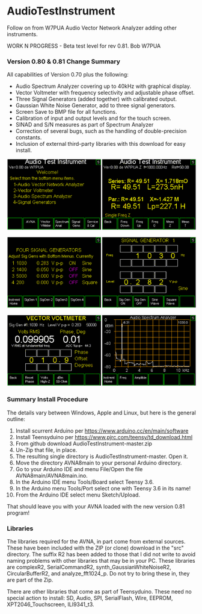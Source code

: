 # AudioTestInstrument
Follow on from W7PUA Audio Vector Network Analyzer adding other instruments.

WORK N PROGRESS -  Beta test level for rev 0.81.  Bob  W7PUA

### Version 0.80 & 0.81 Change Summary

All capabilities of Version 0.70 plus the following:

* Audio Spectrum Analyzer covering up to 40kHz with graphical display.
* Vector Voltmeter with frequency selectivity and adjustable phase offset.
* Three Signal Generators (added together)  with calibrated output.
* Gaussian White Noise Generator, add to three signal generators.
* Screen Save to BMP file for all functions.
* Calibration of input and output levels and for the touch screen.
* SINAD and S/N measures as part of Spectrum Analyzer
* Correction of several bugs, such as the handling of double-precision constants.
* Inclusion of external third-party libraries with this download for easy install.

![Control Screens, AVNA Test Instrument](/images/AVNA_2Scr1.gif)

![Signal Generator Screens, AVNA Test Instrument](/images/AVNA_2Scr2.gif)

![Vector Voltmeter and Spectrum Analyzer Screens, AVNA Test Instrument](/images/AVNA_2Scr3.gif)

### Summary Install Procedure
The details vary between Windows, Apple and Linux, but here is the general outline:
1. Install scurrent Arduino per https://www.arduino.cc/en/main/software
2. Install Teensyduino per https://www.pjrc.com/teensy/td_download.html
3. From github download AudioTestInstrument-master.zip
4. Un-Zip that file, in place.
5. The resulting single directory is AudioTestInstrument-master. Open it.
6. Move the directory AVNA8main to your personal Arduino directory.
7. Go to your Arduino IDE and menu File/Open the file AVNA8main/AVNA8main.ino.
8. In the Arduino IDE menu Tools/Board select Teensy 3.6.
9. In the Arduino menu Tools/Port select one with Teensy 3.6 in its name!
10. From the Arduino IDE select menu Sketch/Upload.

That should leave you with your AVNA loaded with the new version 0.81 program!

### Libraries 
The libraries required for the AVNA, in part come from external sources.
These have been included with the ZIP (or clone) download in the "src" directory.
The suffix R2 has been added to those that I did not write to avoid naming problems with
other libraries that may be in your PC.  These libraries are complexR2,
SerialCommandR2, synth_GaussianWhiteNoiseR2, CircularBufferR2, 
and analyze_fft1024_p.  Do not try to bring these in, they are part of the Zip.

There are other libraries that come as part of Teensyduino.  These need no
special action to install:  SD, Audio, SPI, SerialFlash, Wire, EEPROM,
XPT2046_Touchscreen, ILI9341_t3.
